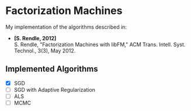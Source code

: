 Factorization Machines
===

My implementation of the algorithms described in:

- **[S. Rendle, 2012]**<br>S. Rendle, "Factorization Machines with libFM," ACM Trans. Intell. Syst. Technol., 3(3), May 2012.

## Implemented Algorithms

- [x] SGD
- [ ] SGD with Adaptive Regularization
- [ ] ALS
- [ ] MCMC
